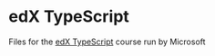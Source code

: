 # edX TypeScript

Files for the [edX TypeScript](https://www.edx.org/course/introduction-typescript-microsoft-dev201x#.VSK8sIBViko) course run by Microsoft
